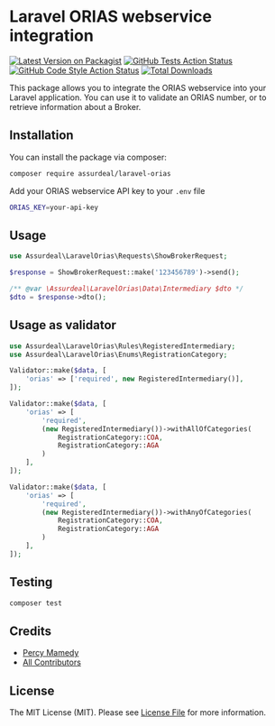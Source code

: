 # Laravel ORIAS webservice integration

[![Latest Version on Packagist](https://img.shields.io/packagist/v/assurdeal/laravel-orias.svg?style=flat-square)](https://packagist.org/packages/assurdeal/laravel-orias)
[![GitHub Tests Action Status](https://img.shields.io/github/actions/workflow/status/assurdeal/laravel-orias/run-tests.yml?branch=main&label=tests&style=flat-square)](https://github.com/assurdeal/laravel-orias/actions?query=workflow%3Arun-tests+branch%3Amain)
[![GitHub Code Style Action Status](https://img.shields.io/github/actions/workflow/status/assurdeal/laravel-orias/fix-php-code-style-issues.yml?branch=main&label=code%20style&style=flat-square)](https://github.com/assurdeal/laravel-orias/actions?query=workflow%3A"Fix+PHP+code+style+issues"+branch%3Amain)
[![Total Downloads](https://img.shields.io/packagist/dt/assurdeal/laravel-orias.svg?style=flat-square)](https://packagist.org/packages/assurdeal/laravel-orias)

This package allows you to integrate the ORIAS webservice into your Laravel application. 
You can use it to validate an ORIAS number, or to retrieve information about a Broker.

## Installation

You can install the package via composer:

```bash
composer require assurdeal/laravel-orias
```

Add your ORIAS webservice API key to your `.env` file

```bash
ORIAS_KEY=your-api-key
```

## Usage

```php
use Assurdeal\LaravelOrias\Requests\ShowBrokerRequest;

$response = ShowBrokerRequest::make('123456789')->send();

/** @var \Assurdeal\LaravelOrias\Data\Intermediary $dto */
$dto = $response->dto();
```

## Usage as validator

```php
use Assurdeal\LaravelOrias\Rules\RegisteredIntermediary;
use Assurdeal\LaravelOrias\Enums\RegistrationCategory;

Validator::make($data, [
    'orias' => ['required', new RegisteredIntermediary()],
]);

Validator::make($data, [
    'orias' => [
        'required', 
        (new RegisteredIntermediary())->withAllOfCategories(
            RegistrationCategory::COA,
            RegistrationCategory::AGA
        )
    ],
]);

Validator::make($data, [
    'orias' => [
        'required', 
        (new RegisteredIntermediary())->withAnyOfCategories(
            RegistrationCategory::COA,
            RegistrationCategory::AGA
        )
    ],
]);
```

## Testing

```bash
composer test
```

## Credits

- [Percy Mamedy](https://github.com/percymamedy)
- [All Contributors](../../contributors)

## License

The MIT License (MIT). Please see [License File](LICENSE.md) for more information.
